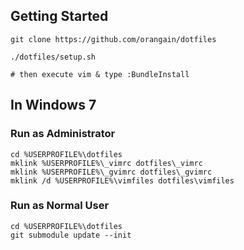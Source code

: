 
Getting Started
---------------

```
git clone https://github.com/orangain/dotfiles

./dotfiles/setup.sh

# then execute vim & type :BundleInstall
```

In Windows 7
------------

### Run as Administrator

```
cd %USERPROFILE%\dotfiles
mklink %USERPROFILE%\_vimrc dotfiles\_vimrc
mklink %USERPROFILE%\_gvimrc dotfiles\_gvimrc
mklink /d %USERPROFILE%\vimfiles dotfiles\vimfiles
```

### Run as Normal User

```
cd %USERPROFILE%\dotfiles
git submodule update --init
```